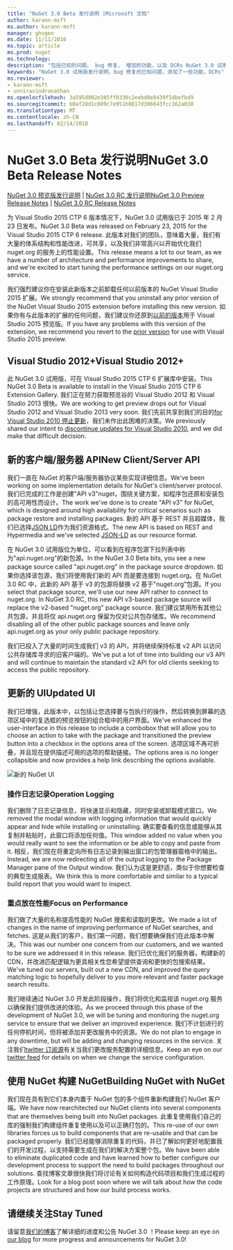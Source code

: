 ```yaml
---
title: "NuGet 3.0 Beta 发行说明 |Microsoft 文档"
author: karann-msft
ms.author: karann-msft
manager: ghogen
ms.date: 11/11/2016
ms.topic: article
ms.prod: nuget
ms.technology: 
description: "包括已知的问题、 bug 修复、 增加的功能，以及 DCRs NuGet 3.0 试用版的发行说明。"
keywords: "NuGet 3.0 试用版发行说明，bug 修复的已知问题，添加了一些功能，DCRs"
ms.reviewer:
- karann-msft
- unniravindranathan
ms.openlocfilehash: 3a595d002e385ff0330c2eebd0e8439f5dbefbd9
ms.sourcegitcommit: b0af28d1c809c7e951b0817d306643fcc162a030
ms.translationtype: MT
ms.contentlocale: zh-CN
ms.lasthandoff: 02/14/2018
---
```

# <a name="nuget-30-beta-release-notes"></a><span data-ttu-id="e6be9-104">NuGet 3.0 Beta 发行说明</span><span class="sxs-lookup"><span data-stu-id="e6be9-104">NuGet 3.0 Beta Release Notes</span></span>

<span data-ttu-id="e6be9-105">[NuGet 3.0 预览版发行说明](../release-notes/nuget-3.0-preview.md) | [NuGet 3.0 RC 发行说明](../release-notes/nuget-3.0-rc.md)</span><span class="sxs-lookup"><span data-stu-id="e6be9-105">[NuGet 3.0 Preview Release Notes](../release-notes/nuget-3.0-preview.md) | [NuGet 3.0 RC Release Notes](../release-notes/nuget-3.0-rc.md)</span></span>

<span data-ttu-id="e6be9-106">为 Visual Studio 2015 CTP 6 版本情况下，NuGet 3.0 试用版已于 2015 年 2 月 23 日发布。</span><span class="sxs-lookup"><span data-stu-id="e6be9-106">NuGet 3.0 Beta was released on February 23, 2015 for the Visual Studio 2015 CTP 6 release.</span></span> <span data-ttu-id="e6be9-107">此版本对我们的团队，意味着大量，我们有大量的体系结构和性能改进，可共享，以及我们非常高兴以开始优化我们 nuget.org 的服务上的性能设置。</span><span class="sxs-lookup"><span data-stu-id="e6be9-107">This release means a lot to our team, as we have a number of architecture and performance improvements to share, and we're excited to start tuning the performance settings on our nuget.org service.</span></span>

<span data-ttu-id="e6be9-108">我们强烈建议你在安装此新版本之前卸载任何以前版本的 NuGet Visual Studio 2015 扩展。</span><span class="sxs-lookup"><span data-stu-id="e6be9-108">We strongly recommend that you uninstall any prior version of the NuGet Visual Studio 2015 extension before installing this new version.</span></span>  <span data-ttu-id="e6be9-109">如果你有与此版本的扩展的任何问题，我们建议你还原到[以前的版本](http://nuget.codeplex.com/downloads/get/909582)用于 Visual Studio 2015 预览版。</span><span class="sxs-lookup"><span data-stu-id="e6be9-109">If you have any problems with this version of the extension, we recommend you revert to the [prior version](http://nuget.codeplex.com/downloads/get/909582) for use with Visual Studio 2015 preview.</span></span>

## <a name="visual-studio-2012"></a><span data-ttu-id="e6be9-110">Visual Studio 2012+</span><span class="sxs-lookup"><span data-stu-id="e6be9-110">Visual Studio 2012+</span></span>

<span data-ttu-id="e6be9-111">此 NuGet 3.0 试用版，可在 Visual Studio 2015 CTP 6 扩展库中安装。</span><span class="sxs-lookup"><span data-stu-id="e6be9-111">This NuGet 3.0 Beta is available to install in the Visual Studio 2015 CTP 6 Extension Gallery.</span></span> <span data-ttu-id="e6be9-112">我们正在努力获取预览谷的 Visual Studio 2012 和 Visual Studio 2013 很快。</span><span class="sxs-lookup"><span data-stu-id="e6be9-112">We are working to get preview drops out for Visual Studio 2012 and Visual Studio 2013 very soon.</span></span> <span data-ttu-id="e6be9-113">我们先前共享到我们的目的[for Visual Studio 2010 停止更新](http://blog.nuget.org/20141002/visual-studio-2010.html)，我们未作出此困难的决策。</span><span class="sxs-lookup"><span data-stu-id="e6be9-113">We previously shared our intent to [discontinue updates for Visual Studio 2010](http://blog.nuget.org/20141002/visual-studio-2010.html), and we did make that difficult decision.</span></span>

## <a name="new-clientserver-api"></a><span data-ttu-id="e6be9-114">新的客户端/服务器 API</span><span class="sxs-lookup"><span data-stu-id="e6be9-114">New Client/Server API</span></span>

<span data-ttu-id="e6be9-115">我们一直在 NuGet 的客户端/服务器协议某些实现详细信息。</span><span class="sxs-lookup"><span data-stu-id="e6be9-115">We've been working on some implementation details for NuGet's client/server protocol.</span></span> <span data-ttu-id="e6be9-116">我们已完成的工作是创建"API v3"nuget，围绕关键方案，如程序包还原和安装包的高可用性而设计。</span><span class="sxs-lookup"><span data-stu-id="e6be9-116">The work we've done is to create "API v3" for NuGet, which is designed around high availability for critical scenarios such as package restore and installing packages.</span></span> <span data-ttu-id="e6be9-117">新的 API 基于 REST 并且超媒体，我们已选择[JSON LD](http://json-ld.org)作为我们资源格式。</span><span class="sxs-lookup"><span data-stu-id="e6be9-117">The new API is based on REST and Hypermedia and we've selected [JSON-LD](http://json-ld.org) as our resource format.</span></span>

<span data-ttu-id="e6be9-118">在 NuGet 3.0 试用版位为单位，可以看到在程序包源下拉列表中称为"api.nuget.org"的新包源。</span><span class="sxs-lookup"><span data-stu-id="e6be9-118">In the NuGet 3.0 Beta bits, you see a new package source called "api.nuget.org" in the package source dropdown.</span></span>   <span data-ttu-id="e6be9-119">如果你选择该包源，我们将使用我们新的 API 而是要连接到 nuget.org。在 NuGet 3.0 RC 中，此新的 API 基于 v3 的包源将替换 v2 基于"nuget.org"包源。</span><span class="sxs-lookup"><span data-stu-id="e6be9-119">If you select that package source, we'll use our new API rather to connect to nuget.org. In NuGet 3.0 RC, this new API v3-based package source will replace the v2-based "nuget.org" package source.</span></span>  <span data-ttu-id="e6be9-120">我们建议禁用所有其他公共包源，并且将仅 api.nuget.org 保留为仅对公共包存储库。</span><span class="sxs-lookup"><span data-stu-id="e6be9-120">We recommend disabling all of the other public package sources and leave only api.nuget.org as your only public package repository.</span></span>

<span data-ttu-id="e6be9-121">我们已投入了大量的时间生成我们 v3 的 API，并将继续保持标准 v2 API 以访问公共存储库寻求的旧客户端的。</span><span class="sxs-lookup"><span data-stu-id="e6be9-121">We've put a lot of time into building our v3 API and will continue to maintain the standard v2 API for old clients seeking to access the public repository.</span></span>

## <a name="updated-ui"></a><span data-ttu-id="e6be9-122">更新的 UI</span><span class="sxs-lookup"><span data-stu-id="e6be9-122">Updated UI</span></span>

<span data-ttu-id="e6be9-123">我们已增强，此版本中，以包括让您选择要与包执行的操作，然后转换到屏幕的选项区域中的复选框的预览按钮的组合框中的用户界面。</span><span class="sxs-lookup"><span data-stu-id="e6be9-123">We've enhanced the user-interface in this release to include a combobox that will allow you to choose an action to take with the package and transitioned the preview button into a checkbox in the options area of the screen.</span></span>  <span data-ttu-id="e6be9-124">选项区域不再可折叠，并且现在提供描述可用的选项的帮助链接。</span><span class="sxs-lookup"><span data-stu-id="e6be9-124">The options area is no longer collapsible and now provides a help link describing the options available.</span></span>

![新的 NuGet UI](./media/NuGet-3.0-Beta/updated-ui.png)


### <a name="operation-logging"></a><span data-ttu-id="e6be9-126">操作日志记录</span><span class="sxs-lookup"><span data-stu-id="e6be9-126">Operation Logging</span></span>

<span data-ttu-id="e6be9-127">我们删除了日志记录信息，将快速显示和隐藏，同时安装或卸载模式窗口。</span><span class="sxs-lookup"><span data-stu-id="e6be9-127">We removed the modal window with logging information that would quickly appear and hide while installing or uninstalling.</span></span>  <span data-ttu-id="e6be9-128">确实要查看的信息或能够从其复制并粘贴时，此窗口将添加任何值。</span><span class="sxs-lookup"><span data-stu-id="e6be9-128">This window added no value when you would really want to see the information or be able to copy and paste from it.</span></span>  <span data-ttu-id="e6be9-129">相反，我们现在将重定向所有日志记录到输出窗口的包管理器窗格中的输出。</span><span class="sxs-lookup"><span data-stu-id="e6be9-129">Instead, we are now redirecting all of the output logging to the Package Manager pane of the Output window.</span></span>  <span data-ttu-id="e6be9-130">我们认为这是更舒适，类似于你想要检查的典型生成报表。</span><span class="sxs-lookup"><span data-stu-id="e6be9-130">We think this is more comfortable and similar to a typical build report that you would want to inspect.</span></span>


### <a name="focus-on-performance"></a><span data-ttu-id="e6be9-131">重点放在性能</span><span class="sxs-lookup"><span data-stu-id="e6be9-131">Focus on Performance</span></span>

<span data-ttu-id="e6be9-132">我们做了大量的名称提高性能的 NuGet 搜索和读取的更改。</span><span class="sxs-lookup"><span data-stu-id="e6be9-132">We made a lot of changes in the name of improving performance of NuGet searches, and fetches.</span></span>  <span data-ttu-id="e6be9-133">这是从我们的客户，我们第一问题，我们想要确保我们在此版本中解决。</span><span class="sxs-lookup"><span data-stu-id="e6be9-133">This was our number one concern from our customers, and we wanted to be sure we addressed it in this release.</span></span>  <span data-ttu-id="e6be9-134">我们已优化我们的服务器，构建新的 CDN，并改进匹配逻辑为更具相关性您希望提供查询和更快的包搜索结果。</span><span class="sxs-lookup"><span data-stu-id="e6be9-134">We've tuned our servers, built out a new CDN, and improved the query matching logic to hopefully deliver to you more relevant and faster package search results.</span></span>

<span data-ttu-id="e6be9-135">我们继续通过 NuGet 3.0 开发此阶段操作，我们将优化和监视该 nuget.org 服务以确保我们提供改进的体验。</span><span class="sxs-lookup"><span data-stu-id="e6be9-135">As we proceed through this phase of the development of NuGet 3.0, we will be tuning and monitoring the nuget.org service to ensure that we deliver an improved experience.</span></span>  <span data-ttu-id="e6be9-136">我们不计划进行的任何停机时间，但将被添加并更改服务中的资源。</span><span class="sxs-lookup"><span data-stu-id="e6be9-136">We do not plan to engage in any downtime, but will be adding and changing resources in the service.</span></span>  <span data-ttu-id="e6be9-137">关注我们[twitter 订阅源](http://twitter.com/nuget)有关当我们更改服务配置的详细信息。</span><span class="sxs-lookup"><span data-stu-id="e6be9-137">Keep an eye on our [twitter feed](http://twitter.com/nuget) for details on when we change the service configuration.</span></span>

## <a name="building-nuget-with-nuget"></a><span data-ttu-id="e6be9-138">使用 NuGet 构建 NuGet</span><span class="sxs-lookup"><span data-stu-id="e6be9-138">Building NuGet with NuGet</span></span>

<span data-ttu-id="e6be9-139">我们现在具有到它们本身内置于 NuGet 包的多个组件重新构建我们 NuGet 客户端。</span><span class="sxs-lookup"><span data-stu-id="e6be9-139">We have now rearchitected our NuGet clients into several components that are themselves being built into NuGet packages.</span></span> <span data-ttu-id="e6be9-140">此重复使用我们自己的库的强制我们构建组件重复使用以及可以正确打包的。</span><span class="sxs-lookup"><span data-stu-id="e6be9-140">This re-use of our own libraries forces us to build components that are re-usable and that can be packaged properly.</span></span>  <span data-ttu-id="e6be9-141">我们已经能够消除重复的代码，并已了解如何更好地配置我们的开发过程，以支持需要生成在我们的解决方案整个包。</span><span class="sxs-lookup"><span data-stu-id="e6be9-141">We have been able to eliminate duplicated code and have learned how to better configure our development process to support the need to build packages throughout our solutions.</span></span>  <span data-ttu-id="e6be9-142">查找博客文章很快我们将讨论有关如何构造代码项目和我们生成过程的工作原理。</span><span class="sxs-lookup"><span data-stu-id="e6be9-142">Look for a blog post soon where we will talk about how the code projects are structured and how our build process works.</span></span>

## <a name="stay-tuned"></a><span data-ttu-id="e6be9-143">请继续关注</span><span class="sxs-lookup"><span data-stu-id="e6be9-143">Stay Tuned</span></span>

<span data-ttu-id="e6be9-144">请留意[我们的博客](http://blog.nuget.org)了解详细的进度和公告 NuGet 3.0 ！</span><span class="sxs-lookup"><span data-stu-id="e6be9-144">Please keep an eye on [our blog](http://blog.nuget.org) for more progress and announcements for NuGet 3.0!</span></span>
